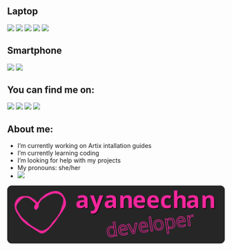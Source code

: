 ## Laptop
[![](https://img.shields.io/badge/Lenovo-Thinkpad-E42022?style=for-the-badge&logo=lenovo)](https://www.lenovo.com/)
[![](https://img.shields.io/badge/AMD-Ryzen%205%20Pro%202500U-ED1C24?style=for-the-badge&logo=amd)](https://www.amd.com/)
[![](https://img.shields.io/badge/OS-Artix%20linux-blue?style=for-the-badge&logo=artixlinux)](https://artixlinux.org/)
[![](https://img.shields.io/badge/Terminal-Alacritty-FF5F00?style=for-the-badge&logo=alacritty)](https://alacritty.org/)
[![](https://img.shields.io/badge/Shell-Bash-00A550?style=for-the-badge&logo=GNU%20Bash)](https://www.gnu.org/software/bash/)


## Smartphone
[![](https://img.shields.io/badge/Oneplus-8%20pro-F50514?style=for-the-badge&logo=oneplus)](https://www.oneplus.com/)
[![](https://img.shields.io/badge/OS-Lineage-167C80?style=for-the-badge&logo=lineageos)](https://lineageos.org/)

## You can find me on:

[![](https://img.shields.io/badge/Twitter-black?style=plastic&logo=twitter)](https://twitter.com/ayacoronachan)
[![](https://img.shields.io/badge/Mastodon-black?style=plastic&logo=mastodon)](https://mstdn.social/@ayaneechan)
[![](https://img.shields.io/badge/gmail-black?style=plastic&logo=gmail)](mailto:ayaartixlinux@gmail.com)
[![](https://img.shields.io/badge/xmpp-black?style=plastic&logo=xmpp)](xmpp:ayaneechan@jabber.de)

## About me:
- I’m currently working on Artix intallation guides
- I’m currently learning coding 
- I’m looking for help with my projects
- My pronouns: she/her 
- [![](https://img.shields.io/badge/Donations-Bitcoin-F7931A?style=flat&logo=Bitcoin)](bitcoin:bc1qt4z3teplk4d5rff0pqlcvtr2n2k0qhns4s8060)

<center><img src="ayaneechan.svg"></img></center>
